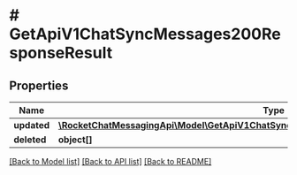 # # GetApiV1ChatSyncMessages200ResponseResult

## Properties

Name | Type | Description | Notes
------------ | ------------- | ------------- | -------------
**updated** | [**\RocketChatMessagingApi\Model\GetApiV1ChatSyncMessages200ResponseResultUpdatedInner[]**](GetApiV1ChatSyncMessages200ResponseResultUpdatedInner.md) |  | [optional]
**deleted** | **object[]** |  | [optional]

[[Back to Model list]](../../README.md#models) [[Back to API list]](../../README.md#endpoints) [[Back to README]](../../README.md)
